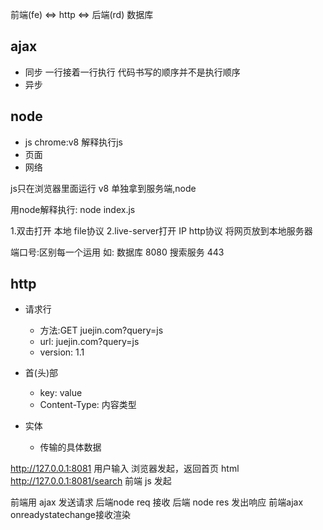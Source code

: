 前端(fe) <=> http <=> 后端(rd) 数据库
## ajax
- 同步
一行接着一行执行
代码书写的顺序并不是执行顺序
- 异步

## node
- js chrome:v8 解释执行js
- 页面
- 网络

js只在浏览器里面运行
v8 单独拿到服务端,node

用node解释执行:
node index.js

1.双击打开
本地 file协议
2.live-server打开
IP http协议
将网页放到本地服务器

端口号:区别每一个运用
如:
数据库 8080
搜索服务 443

## http
- 请求行
    - 方法:GET juejin.com?query=js
    - url: juejin.com?query=js
    - version: 1.1
    
- 首(头)部
    - key: value
    - Content-Type: 内容类型

- 实体
    - 传输的具体数据

http://127.0.0.1:8081 用户输入 浏览器发起，返回首页 html
http://127.0.0.1:8081/search 前端 js 发起

前端用 ajax 发送请求 后端node req 接收 后端 node res 发出响应 前端ajax onreadystatechange接收渲染